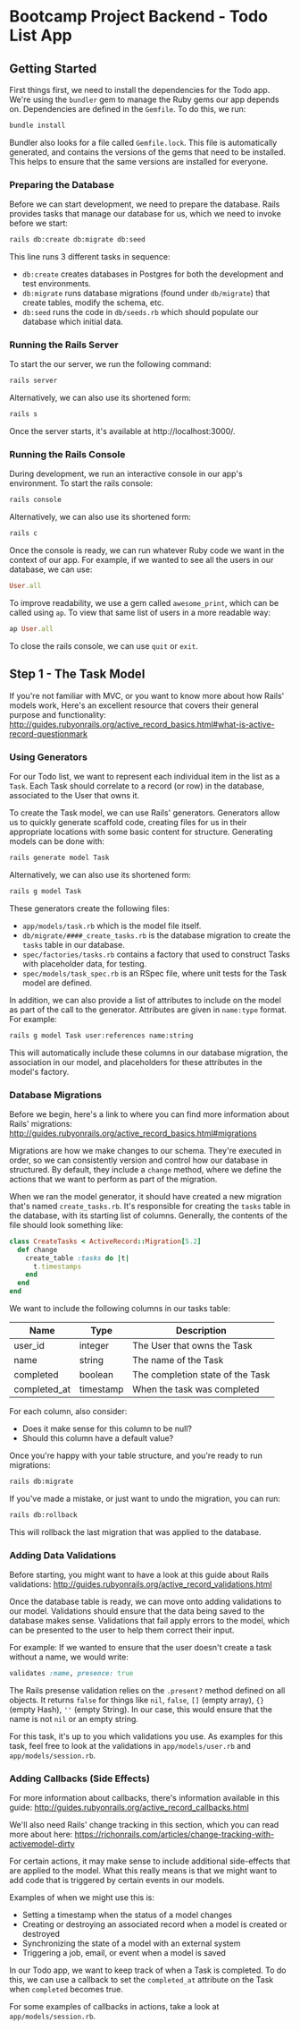 # Bootcamp Project Backend - Todo List App

## Getting Started
First things first, we need to install the dependencies for the Todo app.
We're using the `bundler` gem to manage the Ruby gems our app depends on. Dependencies are defined in the `Gemfile`.
To do this, we run:

```bash
bundle install
```

Bundler also looks for a file called `Gemfile.lock`. This file is automatically generated, and contains the versions
of the gems that need to be installed. This helps to ensure that the same versions are installed for everyone.

### Preparing the Database
Before we can start development, we need to prepare the database.
Rails provides tasks that manage our database for us, which we need to invoke before we start:

```bash
rails db:create db:migrate db:seed
```

This line runs 3 different tasks in sequence:
 - `db:create` creates databases in Postgres for both the development and test environments.
 - `db:migrate` runs database migrations (found under `db/migrate`) that create tables, modify the schema, etc.
 - `db:seed` runs the code in `db/seeds.rb` which should populate our database which initial data.

### Running the Rails Server
To start the our server, we run the following command:

```bash
rails server
```

Alternatively, we can also use its shortened form:

```bash
rails s
```

Once the server starts, it's available at http://localhost:3000/.

### Running the Rails Console
During development, we run an interactive console in our app's environment.
To start the rails console:

```bash
rails console
```

Alternatively, we can also use its shortened form:

```bash
rails c
```

Once the console is ready, we can run whatever Ruby code we want in the context of our app.
For example, if we wanted to see all the users in our database, we can use:

```ruby
User.all
```

To improve readability, we use a gem called `awesome_print`, which can be called using `ap`.
To view that same list of users in a more readable way:

```ruby
ap User.all
```

To close the rails console, we can use `quit` or `exit`.

## Step 1 - The Task Model
If you're not familiar with MVC, or you want to know more about how Rails' models work,
Here's an excellent resource that covers their general purpose and functionality:
http://guides.rubyonrails.org/active_record_basics.html#what-is-active-record-questionmark

### Using Generators
For our Todo list, we want to represent each individual item in the list as a `Task`.
Each Task should correlate to a record (or row) in the database, associated to the User that owns it.

To create the Task model, we can use Rails' generators. Generators allow us to quickly generate scaffold
code, creating files for us in their appropriate locations with some basic content for structure.
Generating models can be done with:

```bash
rails generate model Task
```

Alternatively, we can also use its shortened form:

```bash
rails g model Task
```

These generators create the following files:
 - `app/models/task.rb` which is the model file itself.
 - `db/migrate/####_create_tasks.rb` is the database migration to create the `tasks` table in our database.
 - `spec/factories/tasks.rb` contains a factory that used to construct Tasks with placeholder data, for testing.
 - `spec/models/task_spec.rb` is an RSpec file, where unit tests for the Task model are defined.

In addition, we can also provide a list of attributes to include on the model as part of the call to the
generator. Attributes are given in `name:type` format. For example:

```bash
rails g model Task user:references name:string
```

This will automatically include these columns in our database migration, the association in our model,
and placeholders for these attributes in the model's factory.

### Database Migrations
Before we begin, here's a link to where you can find more information about Rails' migrations:
http://guides.rubyonrails.org/active_record_basics.html#migrations

Migrations are how we make changes to our schema. They're executed in order, so we can consistently version
and control how our database in structured. By default, they include a `change` method, where we define the
actions that we want to perform as part of the migration.

When we ran the model generator, it should have created a new migration that's named `create_tasks.rb`.
It's responsible for creating the `tasks` table in the database, with its starting list of columns.
Generally, the contents of the file should look something like:

```ruby
class CreateTasks < ActiveRecord::Migration[5.2]
  def change
    create_table :tasks do |t|
      t.timestamps
    end
  end
end
```

We want to include the following columns in our tasks table:

| Name | Type | Description |
| --- | --- | --- |
| user_id | integer | The User that owns the Task |
| name | string | The name of the Task |
| completed | boolean | The completion state of the Task |
| completed_at | timestamp | When the task was completed |

For each column, also consider:
 - Does it make sense for this column to be null?
 - Should this column have a default value?

Once you're happy with your table structure, and you're ready to run migrations:

```bash
rails db:migrate
```

If you've made a mistake, or just want to undo the migration, you can run:

```bash
rails db:rollback
```

This will rollback the last migration that was applied to the database.

### Adding Data Validations
Before starting, you might want to have a look at this guide about Rails validations:
http://guides.rubyonrails.org/active_record_validations.html

Once the database table is ready, we can move onto adding validations to our model.
Validations should ensure that the data being saved to the database makes sense. Validations that fail
apply errors to the model, which can be presented to the user to help them correct their input.

For example: If we wanted to ensure that the user doesn't create a task without a name, we would write:

```ruby
validates :name, presence: true
```

The Rails presense validation relies on the `.present?` method defined on all objects. It returns `false` for
things like `nil`, `false`, `[]` (empty array), `{}` (empty Hash), `''` (empty String).
In our case, this would ensure that the name is not `nil` or an empty string.

For this task, it's up to you which validations you use.
As examples for this task, feel free to look at the validations in `app/models/user.rb` and `app/models/session.rb`.

### Adding Callbacks (Side Effects)
For more information about callbacks, there's information available in this guide:
http://guides.rubyonrails.org/active_record_callbacks.html

We'll also need Rails' change tracking in this section, which you can read more about here:
https://richonrails.com/articles/change-tracking-with-activemodel-dirty

For certain actions, it may make sense to include additional side-effects that are applied to the model.
What this really means is that we might want to add code that is triggered by certain events in our models.

Examples of when we might use this is:
 - Setting a timestamp when the status of a model changes
 - Creating or destroying an associated record when a model is created or destroyed
 - Synchronizing the state of a model with an external system
 - Triggering a job, email, or event when a model is saved

In our Todo app, we want to keep track of when a Task is completed. To do this, we can use a callback to set
the `completed_at` attribute on the Task when `completed` becomes true.

For some examples of callbacks in actions, take a look at `app/models/session.rb`.
